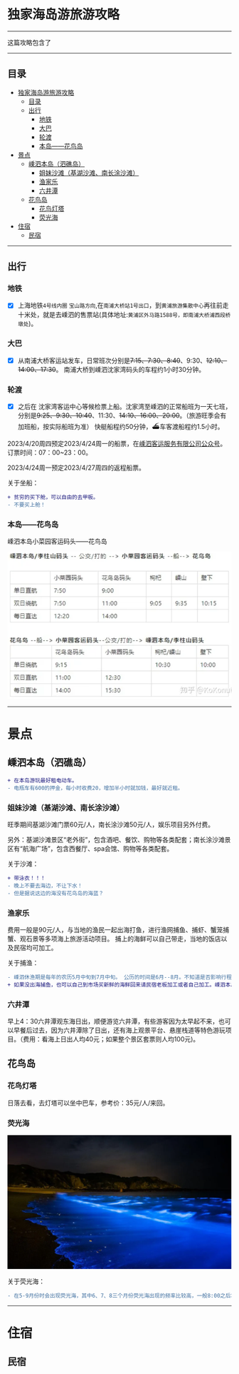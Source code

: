 # 独家海岛游旅游攻略
***

这篇攻略包含了

***

## 目录
- [独家海岛游旅游攻略](#独家海岛游旅游攻略)
  - [目录](#目录)
  - [出行](#出行)
    - [地铁](#地铁)
    - [大巴](#大巴)
    - [轮渡](#轮渡)
    - [本岛——花鸟岛](#本岛花鸟岛)
- [景点](#景点)
  - [嵊泗本岛（泗礁岛）](#嵊泗本岛泗礁岛)
    - [姐妹沙滩（基湖沙滩、南长涂沙滩）](#姐妹沙滩基湖沙滩南长涂沙滩)
    - [渔家乐](#渔家乐)
    - [六井潭](#六井潭)
  - [花鸟岛](#花鸟岛)
    - [花鸟灯塔](#花鸟灯塔)
    - [荧光海](#荧光海)
- [住宿](#住宿)
  - [民宿](#民宿)

***

## 出行
### 地铁
- [x] 上海地铁``4号线内圈`` ``宝山路方向``,在``南浦大桥站1号出口``，到``黄浦旅游集散中心``再往前走十米处，就是去嵊泗的售票站(具体地址:``黄浦区外马路1588号，即南浦大桥浦西段桥墩处``)。

### 大巴

- [x] 从南浦大桥客运站发车，日常班次分别是~~7:15、7:30、8:40~~、9:30、~~12:10、14:00、17:30~~。 南浦大桥到嵊泗沈家湾码头的车程约1小时30分钟。

### 轮渡

- [x] 之后在 沈家湾客运中心等候检票上船。沈家湾至嵊泗的正常船班为一天七班，分别是~~9:25、9:30、10:40~~、11:30、~~14:10、16:00、20:00~~。（旅游旺季会有加班船，按实际船班为准） 快艇船程约50分钟，⛴车客渡船程约1.5小时。

2023/4/20周四预定2023/4/24周一的船票，在[嵊泗客运服务有限公司公众号](https://www.ssky123.com/online_booking/#/index)。
订票时间：07：00~23：00。

2023/4/24周一预定2023/4/27周四的返程船票。

关于坐船：
```diff
+ 贫穷的买下舱，可以自由的去甲板。
- 不要买上舱！
```

### 本岛——花鸟岛
嵊泗本岛小菜园客运码头——花鸟岛
<div align="center">
<img src="https://github.com/2068934868/-Shengsi-Islands-tourism-guide/blob/84a06ddfa19dc2b25567c26eedd373fadd6ab8f6/%E8%8A%B1%E9%B8%9F%E5%B2%9B%E4%BA%A4%E9%80%9A%E5%9B%BE.png">
</div>

***

# 景点
## 嵊泗本岛（泗礁岛）
```diff
+ 在本岛游玩最好租电动车。
- 电瓶车有600的押金，每小时收费20，增加半小时就加钱，最好就近租。
```
### 姐妹沙滩（基湖沙滩、南长涂沙滩）
旺季期间基湖沙滩门票60元/人，南长涂沙滩50元/人，娱乐项目另外付费。

另外：基湖沙滩景区“老外街”，包含酒吧、餐饮、购物等各类配套；南长涂沙滩景区有“航海广场”，包含西餐厅、spa会馆、购物等各类配套。

关于沙滩：
```diff
+ 带泳衣！！！
- 晚上不要去海边，不让下水！
- 但是据说这边的海没有花鸟岛的海蓝？
```

### 渔家乐
费用一般是90元/人，与当地的渔民一起出海打鱼，进行渔网捕鱼、捕虾、蟹笼捕蟹、观石景等多项海上旅游活动项目。
捕上的海鲜可以自己带走，当地的饭店以及民宿均可加工。

关于捕渔：
```diff
- 嵊泗休渔期是每年的农历5月中旬到7月中旬。 公历的时间是6月--8月。不知道是否影响行程。
+ 如果没出海捕鱼，也可以自己到市场买新鲜的海鲜回来请民宿老板加工或者自己加工。嵊泗本岛有家非常大的市场，东西非常全，价格也还算公道。
```

### 六井潭
早上4：30六井潭观东海日出，顺便游览六井潭，有些游客因为太早起不来，也可以早餐后过去，因为六井潭除了日出，还有海上观景平台、悬崖栈道等特色游玩项目。（费用：看海上日出人均40元；如果整个景区套票则人均100元)。

## 花鸟岛
### 花鸟灯塔
日落去看，去灯塔可以坐中巴车，参考价：35元/人/来回。

### 荧光海

<div align="center">
<img src="https://github.com/2068934868/-Shengsi-Islands-tourism-guide/blob/f6e1340c5585714ab746256e247614732a5d844d/%E8%8D%A7%E5%85%89%E6%B5%B7.png">
</div>

关于荧光海：
```diff
- 在5-9月份时会出现荧光海，其中6、7、8三个月份荧光海出现的频率比较高，一般8:00之后才会出现荧光海，南湾沙滩、佛手石、码头、鱼塘都会出现荧光海，受潮汐影响，月初十五月圆前后很难看到荧光海，天气不好也看不到。
```
***

# 住宿
## 民宿